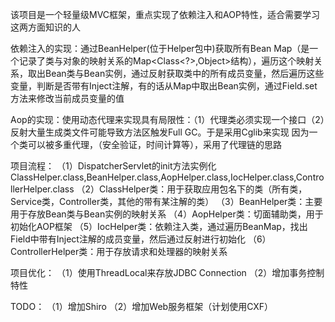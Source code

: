 该项目是一个轻量级MVC框架，重点实现了依赖注入和AOP特性，适合需要学习这两方面知识的人

依赖注入的实现：通过BeanHelper(位于Helper包中)获取所有Bean Map（是一个记录了类与对象的映射关系的Map<Class<?>,Object>结构），遍历这个映射关系，取出Bean类与Bean实例，通过反射获取类中的所有成员变量，然后遍历这些变量，判断是否带有Inject注解，有的话从Map中取出Bean实例，通过Field.set方法来修改当前成员变量的值

Aop的实现：使用动态代理来实现具有局限性：（1）代理类必须实现一个接口（2）反射大量生成类文件可能导致方法区触发Full GC。于是采用Cglib来实现
因为一个类可以被多重代理，（安全验证，时间计算等），采用了代理链的思路

项目流程：
（1）DispatcherServlet的init方法实例化ClassHelper.class,BeanHelper.class,AopHelper.class,IocHelper.class,ControllerHelper.class
（2）ClassHelper类：用于获取应用包名下的类（所有类，Service类，Controller类，其他的带有某注解的类）
（3）BeanHelper类：主要用于存放Bean类与Bean实例的映射关系
（4）AopHelper类：切面辅助类，用于初始化AOP框架
（5）IocHelper类：依赖注入类，通过遍历BeanMap，找出Field中带有Inject注解的成员变量，然后通过反射进行初始化
（6）ControllerHelper类：用于存放请求和处理器的映射关系

项目优化：
（1）使用ThreadLocal来存放JDBC Connection
（2）增加事务控制特性

TODO：
（1）增加Shiro
（2）增加Web服务框架（计划使用CXF）